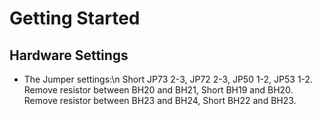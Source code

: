 # Getting Started

## Hardware Settings

  - The Jumper settings:\n Short JP73 2-3, JP72 2-3, JP50 1-2, JP53 1-2. Remove resistor between BH20 and BH21, Short BH19 and BH20. Remove resistor between BH23 and BH24, Short BH22 and BH23.
